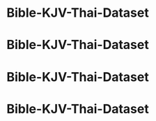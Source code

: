 # Bible-KJV-Thai-Dataset
# Bible-KJV-Thai-Dataset
# Bible-KJV-Thai-Dataset
# Bible-KJV-Thai-Dataset

